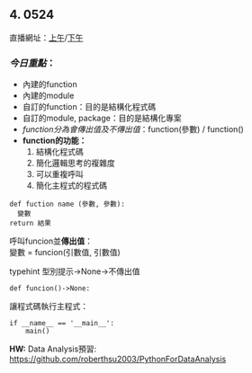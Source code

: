 ## 4. 0524

直播網址：[上午](https://www.youtube.com/watch?v=ZGaOBcsPJUY)/[下午](https://www.youtube.com/watch?v=vdRyEXHGl0g)

### *今日重點*：
- 內建的function
- 內建的module
- 自訂的function：目的是結構化程式碼
- 自訂的module, package：目的是結構化專案
- *function分為會傳出值及不傳出值*：function(參數) / function()
- **function的功能：**   
  1. 結構化程式碼
  2. 簡化邏輯思考的複雜度
  3. 可以重複呼叫
  4. 簡化主程式的程式碼
```
def fuction name (參數, 參數):
  變數
return 結果
```
呼叫funcion並**傳出值**：   
變數 = funcion(引數值, 引數值)

typehint 型別提示->None->不傳出值   
```
def funcion()->None:
```

讓程式碼執行主程式：
```
if __name__ == '__main__':
    main()
```

__HW:__
Data Analysis預習: https://github.com/roberthsu2003/PythonForDataAnalysis


